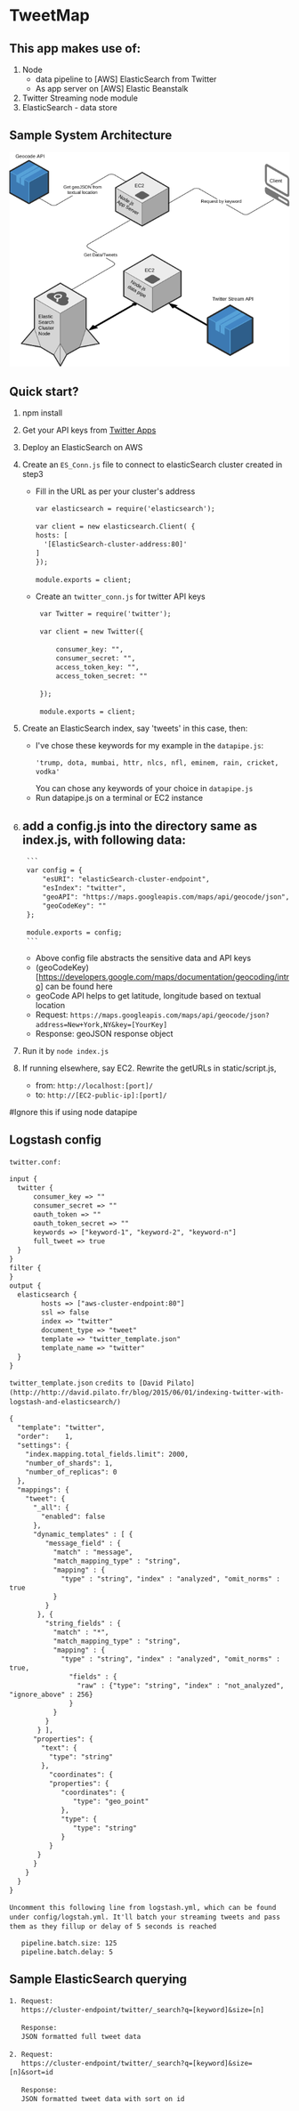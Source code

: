 # TweetMap

## This app makes use of:
1. Node 
   - data pipeline to [AWS] ElasticSearch from Twitter
   - As app server on [AWS] Elastic Beanstalk
2. Twitter Streaming node module
3. ElasticSearch - data store


## Sample System Architecture
![System Architecture hosted on AWS](system_architecture.png?raw=true "System Architecture")


## Quick start?

1. npm install
2. Get your API keys from [Twitter Apps](https://apps.twitter.com/)
3. Deploy an ElasticSearch on AWS
4. Create an `ES_Conn.js` file to connect to elasticSearch cluster created in step3
   - Fill in the URL as per your cluster's address 
      ```
      var elasticsearch = require('elasticsearch');

      var client = new elasticsearch.Client( {  
      hosts: [
        '[ElasticSearch-cluster-address:80]'
      ]
      });

      module.exports = client;  
      ```
   - Create an `twitter_conn.js` for twitter API keys
     ```
      var Twitter = require('twitter');

      var client = new Twitter({

          consumer_key: "",
          consumer_secret: "",
          access_token_key: "",
          access_token_secret: ""

      });

      module.exports = client;
     ```
5. Create an ElasticSearch index, say 'tweets' in this case, then:
   - I've chose these keywords for my example in the `datapipe.js`:
      ```
      'trump, dota, mumbai, httr, nlcs, nfl, eminem, rain, cricket, vodka'
      ```
      You can chose any keywords of your choice in `datapipe.js`
   - Run datapipe.js on a terminal or EC2 instance

6. add a config.js into the directory same as index.js, with following data:
   - 
        ```
        var config = {
            "esURI": "elasticSearch-cluster-endpoint",
            "esIndex": "twitter",
            "geoAPI": "https://maps.googleapis.com/maps/api/geocode/json",
            "geoCodeKey": ""
        };

        module.exports = config;
        ```
    - Above config file abstracts the sensitive data and API keys
    - (geoCodeKey)[https://developers.google.com/maps/documentation/geocoding/intro] can be found here
    - geoCode API helps to get latitude, longitude based on textual location 
    - Request: `https://maps.googleapis.com/maps/api/geocode/json?address=New+York,NY&key=[YourKey]`
    - Response: geoJSON response object
7. Run it by `node index.js`
8. If running elsewhere, say EC2. Rewrite the getURLs in static/script.js,
   - from: `http://localhost:[port]/`
   - to: `http://[EC2-public-ip]:[port]/`


#Ignore this if using node datapipe
## Logstash config 
`twitter.conf:`
```
input {
  twitter {
      consumer_key => ""
      consumer_secret => ""
      oauth_token => ""
      oauth_token_secret => ""
      keywords => ["keyword-1", "keyword-2", "keyword-n"]
      full_tweet => true
  }
}
filter {
}
output {
  elasticsearch {
        hosts => ["aws-cluster-endpoint:80"]
        ssl => false	
        index => "twitter"
        document_type => "tweet"
        template => "twitter_template.json"
        template_name => "twitter"
  }
}
```

`twitter_template.json`
`credits to [David Pilato](http://http://david.pilato.fr/blog/2015/06/01/indexing-twitter-with-logstash-and-elasticsearch/)`
```
{
  "template": "twitter",
  "order":    1,
  "settings": {
    "index.mapping.total_fields.limit": 2000,
    "number_of_shards": 1,
    "number_of_replicas": 0
  },
  "mappings": {
    "tweet": {
      "_all": {
        "enabled": false
      },
      "dynamic_templates" : [ {
         "message_field" : {
           "match" : "message",
           "match_mapping_type" : "string",
           "mapping" : {
             "type" : "string", "index" : "analyzed", "omit_norms" : true
           }
         }
       }, {
         "string_fields" : {
           "match" : "*",
           "match_mapping_type" : "string",
           "mapping" : {
             "type" : "string", "index" : "analyzed", "omit_norms" : true,
               "fields" : {
                 "raw" : {"type": "string", "index" : "not_analyzed", "ignore_above" : 256}
               }
           }
         }
       } ],
      "properties": {
        "text": {
          "type": "string"
        },
          "coordinates": {
          "properties": {
             "coordinates": {
                "type": "geo_point"
             },
             "type": {
                "type": "string"
             }
          }
       }
      }
    }
  }
}
```

`Uncomment this following line from logstash.yml, which can be found under config/logstah.yml. It'll batch your streaming tweets and pass them as they fillup or delay of 5 seconds is reached`
```
   pipeline.batch.size: 125
   pipeline.batch.delay: 5
```


## Sample ElasticSearch querying
```
1. Request:
   https://cluster-endpoint/twitter/_search?q=[keyword]&size=[n]

   Response:
   JSON formatted full tweet data

2. Request:
   https://cluster-endpoint/twitter/_search?q=[keyword]&size=[n]&sort=id

   Response:
   JSON formatted tweet data with sort on id

```

